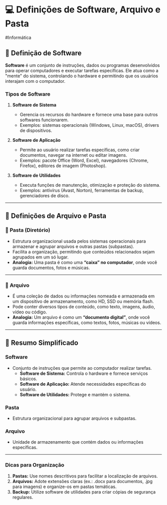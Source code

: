 # 💻 **Definições de Software, Arquivo e Pasta**

#Informática

## 🔹 **Definição de Software**

**Software** é um conjunto de instruções, dados ou programas desenvolvidos para operar computadores e executar tarefas específicas. Ele atua como a "mente" do sistema, controlando o hardware e permitindo que os usuários interajam com o computador.

### **Tipos de Software**

1. **Software de Sistema**
   - Gerencia os recursos do hardware e fornece uma base para outros softwares funcionarem.
   - Exemplos: sistemas operacionais (Windows, Linux, macOS), drivers de dispositivos.

2. **Software de Aplicação**
   - Permite ao usuário realizar tarefas específicas, como criar documentos, navegar na internet ou editar imagens.
   - Exemplos: pacote Office (Word, Excel), navegadores (Chrome, Firefox), editores de imagem (Photoshop).

3. **Software de Utilidades**
   - Executa funções de manutenção, otimização e proteção do sistema.
   - Exemplos: antivírus (Avast, Norton), ferramentas de backup, gerenciadores de disco.

---

## 🔹 **Definições de Arquivo e Pasta**

### 📂 **Pasta (Diretório)**

- Estrutura organizacional usada pelos sistemas operacionais para armazenar e agrupar arquivos e outras pastas (subpastas).
- Facilita a organização, permitindo que conteúdos relacionados sejam agrupados em um só lugar.
- **Analogia:** Uma pasta é como uma **“caixa” no computador**, onde você guarda documentos, fotos e músicas.

---

### 📄 **Arquivo**

- É uma coleção de dados ou informações nomeada e armazenada em um dispositivo de armazenamento, como HD, SSD ou memória flash.
- Pode conter diversos tipos de conteúdo, como texto, imagens, áudio, vídeo ou código.
- **Analogia:** Um arquivo é como um **“documento digital”**, onde você guarda informações específicas, como textos, fotos, músicas ou vídeos.

---

## 🔹 **Resumo Simplificado**

### **Software**
- Conjunto de instruções que permite ao computador realizar tarefas.
  - **Software de Sistema:** Controla o hardware e fornece serviços básicos.
  - **Software de Aplicação:** Atende necessidades específicas do usuário.
  - **Software de Utilidades:** Protege e mantém o sistema.

### **Pasta**
- Estrutura organizacional para agrupar arquivos e subpastas.

### **Arquivo**
- Unidade de armazenamento que contém dados ou informações específicas.

---

### **Dicas para Organização**

1. **Pastas:** Use nomes descritivos para facilitar a localização de arquivos.
2. **Arquivos:** Adote extensões claras (ex.: .docx para documentos, .jpg para imagens) e organize-os em pastas temáticas.
3. **Backup:** Utilize software de utilidades para criar cópias de segurança regulares.
